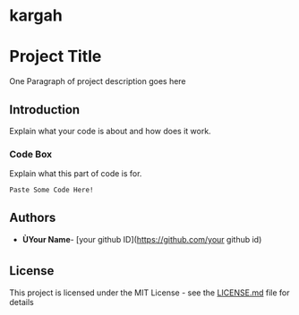 # kargah
# Project Title

One Paragraph of project description goes here

## Introduction

Explain what your code is about and how does it work.


### Code Box 

Explain what this part of code is for.

```
Paste Some Code Here!
```

 

## Authors

* **ÙYour Name**- [your github ID](https://github.com/your github id)

## License

This project is licensed under the MIT License - see the [LICENSE.md](LICENSE.md) file for details
